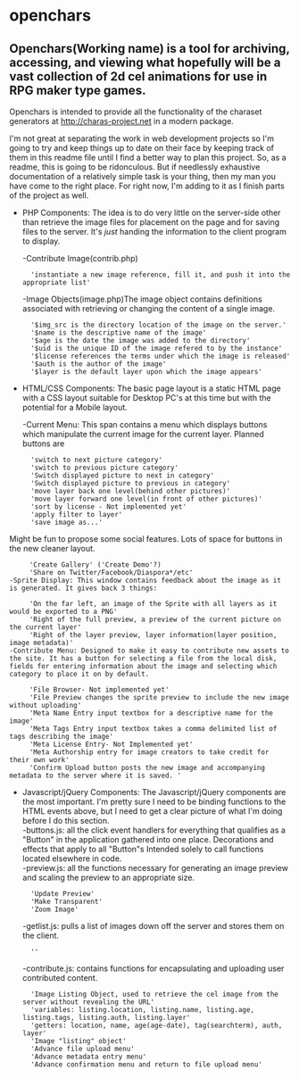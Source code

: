 openchars
=========

Openchars(Working name) is a tool for archiving, accessing, and viewing what hopefully will be a vast collection of 2d cel animations for use in RPG maker type games.  
---------
Openchars is intended to provide all the functionality of the charaset generators at http://charas-project.net in a modern package.  

I'm not great at separating the work in web development projects so I'm going to try and keep things up to date on their face by keeping track of them in this readme file until I find a better way to plan this project. So, as a readme, this is going to be ridonculous. But if needlessly exhaustive documentation of a relatively simple task is your thing, then my man you have come to the right place. For right now, I'm adding to it as I finish parts of the project as well.  

 * PHP Components: The idea is to do very little on the server-side other than retrieve the image files for placement on the page and for saving files to the server. It's *just* handing the information to the client program to display.  

    -Contribute Image(contrib.php)  

         'instantiate a new image reference, fill it, and push it into the appropriate list'
    -Image Objects(image.php)The image object contains definitions associated with retrieving or changing the content of a single image.  

         '$img_src is the directory location of the image on the server.'
         '$name is the descriptive name of the image'
         '$age is the date the image was added to the directory'
         '$uid is the unique ID of the image refered to by the instance'
         '$license references the terms under which the image is released'
         '$auth is the author of the image'
         '$layer is the default layer upon which the image appears'
 * HTML/CSS Components: The basic page layout is a static HTML page with a CSS layout suitable for Desktop PC's at this time but with the potential for a Mobile layout.  

    -Current Menu: This span contains a menu which displays buttons which manipulate the current image for the current layer. Planned buttons are  

         'switch to next picture category'  
         'switch to previous picture category'  
         'Switch displayed picture to next in category'  
         'Switch displayed picture to previous in category'  
         'move layer back one level(behind other pictures)'  
         'move layer forward one level(in front of other pictures)'  
         'sort by license - Not implemented yet'
         'apply filter to layer'  
         'save image as...'  
Might be fun to propose some social features. Lots of space for buttons in the new cleaner layout.  

         'Create Gallery' ('Create Demo'?)  
         'Share on Twitter/Facebook/Diaspora*/etc'  
    -Sprite Display: This window contains feedback about the image as it is generated. It gives back 3 things:  

         'On the far left, an image of the Sprite with all layers as it would be exported to a PNG'  
         'Right of the full preview, a preview of the current picture on the current layer'  
         'Right of the layer preview, layer information(layer position, image metadata)'  
    -Contribute Menu: Designed to make it easy to contribute new assets to the site. It has a button for selecting a file from the local disk, fields for entering information about the image and selecting which category to place it on by default.  
          
         'File Browser- Not implemented yet'
         'File Preview changes the sprite preview to include the new image without uploading'
         'Meta Name Entry input textbox for a descriptive name for the image'
         'Meta Tags Entry input textbox takes a comma delimited list of tags describing the image'
         'Meta License Entry- Not Implemented yet'
         'Meta Authorship entry for image creators to take credit for their own work'
         'Confirm Upload button posts the new image and accompanying metadata to the server where it is saved. '
 * Javascript/jQuery Components: The Javascript/jQuery components are the most important. I'm pretty sure I need to be binding functions to the HTML events above, but I need to get a clear picture of what I'm doing before I do this section.  
    -buttons.js: all the click event handlers for everything that qualifies as a "Button" in the application gathered into one place. Decorations and effects that apply to all "Button"s Intended solely to call functions located elsewhere in code.  
    -preview.js: all the functions necessary for generating an image preview and scaling the preview to an appropriate size.  

         'Update Preview'
         'Make Transparent'
         'Zoom Image'
    -getlist.js: pulls a list of images down off the server and stores them on the client.  

         ''
    -contribute.js: contains functions for encapsulating and uploading user contributed content.  

         'Image Listing Object, used to retrieve the cel image from the server without revealing the URL'
         'variables: listing.location, listing.name, listing.age, listing.tags, listing.auth, listing.layer'
         'getters: location, name, age(age-date), tag(searchterm), auth, layer'
         'Image "listing" object'
         'Advance file upload menu'
         'Advance metadata entry menu'
         'Advance confirmation menu and return to file upload menu'

